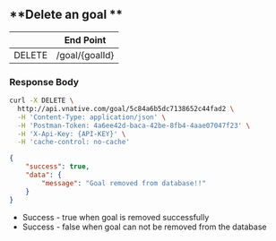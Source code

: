 ## **Delete an goal **

|  | **End Point** |
| --- | --- |
| DELETE | /goal/{goalId} |

### Response Body

```bash
curl -X DELETE \
  http://api.vnative.com/goal/5c84a6b5dc7138652c44fad2 \
  -H 'Content-Type: application/json' \
  -H 'Postman-Token: 4a6ee42d-baca-42be-8fb4-4aae07047f23' \
  -H 'X-Api-Key: {API-KEY}' \
  -H 'cache-control: no-cache'
```

```json
{
    "success": true,
    "data": {
        "message": "Goal removed from database!!"
    }
}
```

* Success - true when goal is removed successfully
* Success - false when goal can not be removed from the database



